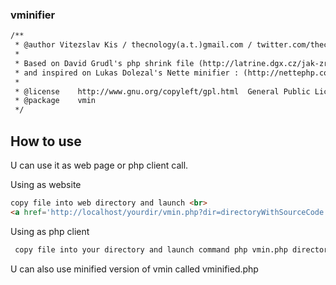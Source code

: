 ### vminifier
```html
/**
 * @author Vitezslav Kis / thecnology(a.t.)gmail.com / twitter.com/thecnology
 * 
 * Based on David Grudl's php shrink file (http://latrine.dgx.cz/jak-zredukovat-php-skripty)
 * and inspired on Lukas Dolezal's Nette minifier : (http://nettephp.com/cs/extras/nette-minifier)
 * 
 * @license    http://www.gnu.org/copyleft/gpl.html  General Public License 
 * @package    vmin
 */
```
## How to use

 U can use it as web page or php client call.
 
Using as website
 ```html
copy file into web directory and launch <br>
<a href='http://localhost/yourdir/vmin.php?dir=directoryWithSourceCode'> http://localhost/yourdir/vmin.php?dir=directoryWithSourceCode</a>
 ```

 Using as php client
```html
 copy file into your directory and launch command php vmin.php directoryWithSourceCode
 ```
 U can also use minified version of vmin called vminified.php
 